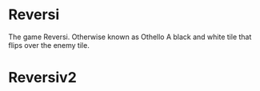# Reversi
The game Reversi. Otherwise known as Othello A black and white tile that flips over the enemy tile.

# Reversiv2
